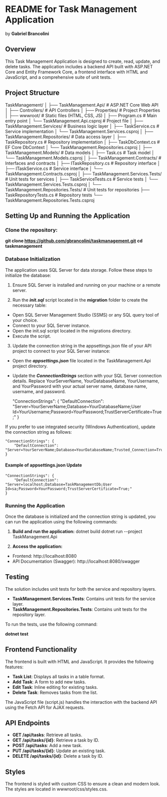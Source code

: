# README for Task Management Application
by **Gabriel Brancolini**

## Overview
This Task Management Application is designed to create, read, update, and delete tasks. The application includes a backend API built with ASP.NET Core and Entity Framework Core, a frontend interface with HTML and JavaScript, and a comprehensive suite of unit tests.

## Project Structure

TaskManagement/
│
├── TaskManagement.Api/           # ASP.NET Core Web API
│   ├── Controllers/              # API Controllers
│   ├── Properties/               # Project Properties
│   ├── wwwroot/                  # Static files (HTML, CSS, JS)
│   ├── Program.cs                # Main entry point
│   └── TaskManagement.Api.csproj # Project file
│
├── TaskManagement.Services/      # Business logic layer
│   ├── TaskService.cs            # Service implementation
│   └── TaskManagement.Services.csproj
│
├── TaskManagement.Repositories/  # Data access layer
│   ├── TaskRepository.cs         # Repository implementation
│   ├── TaskDbContext.cs          # EF Core DbContext
│   └── TaskManagement.Repositories.csproj
│
├── TaskManagement.Models/        # Data models
│   ├── Task.cs                   # Task model
│   └── TaskManagement.Models.csproj
│
├── TaskManagement.Contracts/     # Interfaces and contracts
│   ├── ITaskRepository.cs        # Repository interface
│   ├── ITaskService.cs           # Service interface
│   └── TaskManagement.Contracts.csproj
│
├── TaskManagement.Services.Tests/ # Unit tests for services
│   ├── TaskServiceTests.cs       # Service tests
│   └── TaskManagement.Services.Tests.csproj
│
└── TaskManagement.Repositories.Tests/ # Unit tests for repositories
    ├── TaskRepositoryTests.cs    # Repository tests
    └── TaskManagement.Repositories.Tests.csproj



## Setting Up and Running the Application

### Clone the repository:

**git clone https://github.com/gbrancolini/taskmanagement.git**
**cd taskmanagement**

### Database Initialization
The application uses SQL Server for data storage. Follow these steps to initialize the database:

1. Ensure SQL Server is installed and running on your machine or a remote server.

2. Run the ___init.sql___ script located in the __migration__ folder to create the necessary table:

* Open SQL Server Management Studio (SSMS) or any SQL query tool of your choice.
* Connect to your SQL Server instance.
* Open the init.sql script located in the migrations directory.
* Execute the script.

3. Update the connection string in the appsettings.json file of your API project to connect to your SQL Server instance:

* Open the ___appsettings.json___ file located in the TaskManagement.Api project directory.
* Update the ___ConnectionStrings___ section with your SQL Server connection details. Replace YourServerName, YourDatabaseName, YourUsername, and YourPassword with your actual server name, database name, username, and password.


    "ConnectionStrings": {
        "DefaultConnection": "Server=YourServerName;Database=YourDatabaseName;User Id=YourUsername;Password=YourPassword;TrustServerCertificate=True;"
    }


If you prefer to use integrated security (Windows Authentication), update the connection string as follows:


    "ConnectionStrings": {
        "DefaultConnection": "Server=YourServerName;Database=YourDatabaseName;Trusted_Connection=True;TrustServerCertificate=True;"
    }


#### Example of appsettings.json Update

    "ConnectionStrings": {
        "DefaultConnection": "Server=localhost;Database=TaskManagementDb;User Id=sa;Password=YourPassword;TrustServerCertificate=True;"
    }


### Running the Application
Once the database is initialized and the connection string is updated, you can run the application using the following commands:
1. **Build and run the application:**
dotnet build
dotnet run --project TaskManagement.Api

2. **Access the application:**
* Frontend: http://localhost:8080
* API Documentation (Swagger): http://localhost:8080/swagger

## Testing
The solution includes unit tests for both the service and repository layers.

* **TaskManagement.Services.Tests**: Contains unit tests for the service layer.
* **TaskManagement.Repositories.Tests**: Contains unit tests for the repository layer.

To run the tests, use the following command:

**dotnet test**

## Frontend Functionality
The frontend is built with HTML and JavaScript. It provides the following features:

* **Task List**: Displays all tasks in a table format.
* **Add Task**: A form to add new tasks.
* **Edit Task**: Inline editing for existing tasks.
* **Delete Task**: Removes tasks from the list.

The JavaScript file (script.js) handles the interaction with the backend API using the Fetch API for AJAX requests.

## API Endpoints
* **GET /api/tasks**: Retrieve all tasks.
* **GET /api/tasks/{id}**: Retrieve a task by ID.
* **POST /api/tasks**: Add a new task.
* **PUT /api/tasks/{id}**: Update an existing task.
* **DELETE /api/tasks/{id}**: Delete a task by ID.

## Styles
The frontend is styled with custom CSS to ensure a clean and modern look. The styles are located in wwwroot/css/styles.css.
